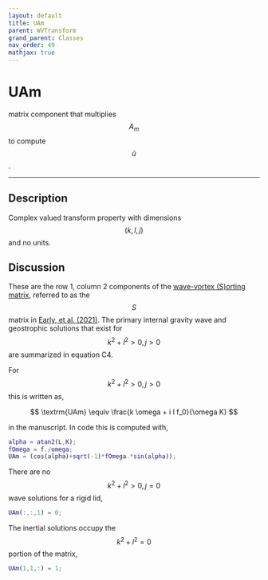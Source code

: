 ```yaml
---
layout: default
title: UAm
parent: WVTransform
grand_parent: Classes
nav_order: 49
mathjax: true
---
```


#  UAm

matrix component that multiplies $$A_m$$ to compute $$\tilde{u}$$.


---

## Description
Complex valued transform property with dimensions $$(k,l,j)$$ and no units.

## Discussion

These are the row 1, column 2 components of the [wave-vortex (S)orting matrix](/mathematical-introduction/transformations.html), referred to as the $$S$$ matrix in [Early, et al. (2021)](https://doi.org/10.1017/jfm.2020.995). The primary internal gravity wave and geostrophic solutions that exist for $$k^2+l^2>0, j>0$$ are summarized in equation C4.

For $$k^2+l^2>0, j>0$$ this is written as,

$$
\textrm{UAm} \equiv \frac{k \omega + i l f_0}{\omega K}
$$

in the manuscript. In code this is computed with,

```matlab
alpha = atan2(L,K);
fOmega = f./omega;
UAm = (cos(alpha)+sqrt(-1)*fOmega.*sin(alpha));
```

There are no $$k^2+l^2>0, j=0$$ wave solutions for a rigid lid,

```matlab
UAm(:,:,1) = 0;
```

The inertial solutions occupy the $$k^2+l^2=0$$ portion of the matrix,

```matlab
UAm(1,1,:) = 1;
```

